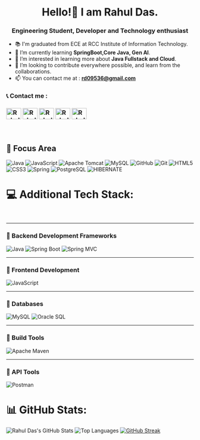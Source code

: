 <h1 align="center">Hello!👋 I am Rahul Das.</h1>
<h3 align="center">Engineering Student, Developer and Technology enthusiast</h3>


<!-- <p align="left"> <img src="https://komarev.com/ghpvc/?username=Sscuber03&label=Profile%20views&style=for-the-badge" alt="Sscuber03" /> </p> -->

- 📚 I'm graduated from ECE at RCC Institute of Information Technology.
- 🌱 I’m currently learning **SpringBoot,Core Java, Gen AI**.
- 👀 I’m interested in learning more about **Java Fullstack and Cloud**.
- 💞️ I’m looking to contribute everywhere possible, and learn from the collaborations.
- 📫 You can contact me at : **rd09536@gmail.com**


<h3 align="left">📞  Contact me : <h3>
<p align="left">


<a href="https://www.linkedin.com/in/rahuldas04/" target="blank"><img align="center" src="https://raw.githubusercontent.com/rahuldkjain/github-profile-readme-generator/master/src/images/icons/Social/linked-in-alt.svg" alt="Rahul_Das" height="30" width="40" /></a>
<a href="https://www.hackerrank.com/profile/rd09536" target="blank"><img align="center" src="https://raw.githubusercontent.com/rahuldkjain/github-profile-readme-generator/master/src/images/icons/Social/hackerrank.svg" alt="Rahul_Das" height="30" width="40" /></a>
<a href="https://www.instagram.com/debuginc0de/?hl=en" target="blank"><img align="center" src="https://raw.githubusercontent.com/rahuldkjain/github-profile-readme-generator/master/src/images/icons/Social/instagram.svg" alt="Rahul_Das" height="30" width="40" /></a>
<a href="https://www.facebook.com/profile.php?id=100050157346903" target="blank"><img align="center" src="https://raw.githubusercontent.com/rahuldkjain/github-profile-readme-generator/master/src/images/icons/Social/facebook.svg" alt="Rahul_Das" height="30" width="40" /></a>
<a href="https://leetcode.com/u/Code_Error61/" target="blank"><img align="center" src="https://raw.githubusercontent.com/rahuldkjain/github-profile-readme-generator/master/src/images/icons/Social/leet-code.svg" alt="Rahul_Das" height="30" width="40" /></a>
</p>
<br>


## 🔧 Focus Area 
![Java](https://img.shields.io/badge/java-%23ED8B00.svg?style=for-the-badge&logo=openjdk&logoColor=white) ![JavaScript](https://img.shields.io/badge/javascript-%23323330.svg?style=for-the-badge&logo=javascript&logoColor=%23F7DF1E)  ![Apache Tomcat](https://img.shields.io/badge/apache%20tomcat-%23F8DC75.svg?style=for-the-badge&logo=apache-tomcat&logoColor=black) ![MySQL](https://img.shields.io/badge/mysql-4479A1.svg?style=for-the-badge&logo=mysql&logoColor=white)  ![GitHub](https://img.shields.io/badge/github-%23121011.svg?style=for-the-badge&logo=github&logoColor=white)  ![Git](https://img.shields.io/badge/git-%23F05033.svg?style=for-the-badge&logo=git&logoColor=white)  ![HTML5](https://img.shields.io/badge/html5-%23E34F26.svg?style=for-the-badge&logo=html5&logoColor=white) ![CSS3](https://img.shields.io/badge/css3-%231572B6.svg?style=for-the-badge&logo=css3&logoColor=white)  ![Spring](https://img.shields.io/badge/spring-%236DB33F.svg?style=for-the-badge&logo=spring&logoColor=white)
![PostgreSQL](https://img.shields.io/badge/PostgreSQL-16-4169E1?style=for-the-badge&logo=postgresql&logoColor=white)  ![HIBERNATE](https://img.shields.io/badge/Hibernate%20-ORM-59666C?style=for-the-badge&logo=hibernate&logoColor=white)


# 💻 Additional Tech Stack:
<br>

----

### 🔹 Backend Development Frameworks
![Java](https://img.shields.io/badge/Java-8-007396?style=for-the-badge&logo=java)
![Spring Boot](https://img.shields.io/badge/Spring%20Boot-3.3.5-6DB33F?style=for-the-badge&logo=springboot)
![Spring MVC](https://img.shields.io/badge/Spring%20MVC-Framework-6DB33F?style=for-the-badge&logo=spring)

---


### 🔹 Frontend Development
![JavaScript](https://img.shields.io/badge/JavaScript-ES2024-F7DF1E?style=for-the-badge&logo=javascript&logoColor=black)


---

### 🔹 Databases

![MySQL](https://img.shields.io/badge/MySQL-8.0-4479A1?style=for-the-badge&logo=mysql&logoColor=white)
![Oracle SQL](https://img.shields.io/badge/Oracle-19c-F80000?style=for-the-badge&logo=oracle&logoColor=white)

---

### 🔹 Build Tools
![Apache Maven](https://img.shields.io/badge/Maven-3.9.6-C71A36?style=for-the-badge&logo=apachemaven&logoColor=white)

---

### 🔹 API Tools
![Postman](https://img.shields.io/badge/Postman-API%20Testing-FF6C37?style=for-the-badge&logo=postman&logoColor=white)


# 📊 GitHub Stats:


![Rahul Das's GitHub Stats](https://github-readme-stats.vercel.app/api?username=rahuldas25&show_icons=true&theme=gruvbox)
![Top Languages](https://github-readme-stats.vercel.app/api/top-langs/?username=rahuldas25&layout=compact&theme=gruvbox)
[![GitHub Streak](https://streak-stats.demolab.com?user=rahuldas25&theme=gruvbox)](https://git.io/streak-stats)
